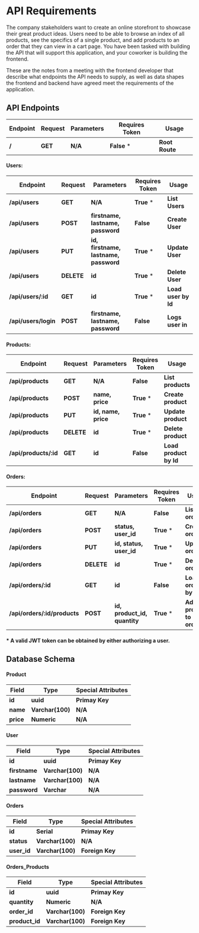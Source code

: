 # API Requirements

The company stakeholders want to create an online storefront to showcase their great product ideas. Users need to be able to browse an index of all products, see the specifics of a single product, and add products to an order that they can view in a cart page. You have been tasked with building the API that will support this application, and your coworker is building the frontend.

These are the notes from a meeting with the frontend developer that describe what endpoints the API needs to supply, as well as data shapes the frontend and backend have agreed meet the requirements of the application.

## API Endpoints

| Endpoint | Request | Parameters | Requires Token | Usage          |
| -------- | ------- | ---------- | -------------- | -------------- |
| **/**    | **GET** | **N/A**    | **False** \*   | **Root Route** |

#### Users:

| Endpoint         | Request    | Parameters                            | Requires Token | Usage               |
| ---------------- | ---------- | ------------------------------------- | -------------- | ------------------- |
| **/api/users**       | **GET**    | **N/A**                               | **True** \*    | **List Users**      |
| **/api/users**       | **POST**   | **firstname, lastname, password**     | **False**      | **Create User**     |
| **/api/users**       | **PUT**    | **id, firstname, lastname, password** | **True** \*    | **Update User**     |
| **/api/users**       | **DELETE** | **id**                                | **True** \*    | **Delete User**     |
| **/api/users/:id**   | **GET**    | **id**                                | **True** \*    | **Load user by Id** |
| **/api/users/login** | **POST**   | **firstname, lastname, password**     | **False**      | **Logs user in**    |

#### Products:

| Endpoint          | Request    | Parameters                    | Requires Token | Usage                  |
| ----------------- | ---------- | ----------------------------- | -------------- | ---------------------- |
| **/api/products**     | **GET**    | **N/A**                       | **False**      | **List products**      |
| **/api/products**     | **POST**   | **name, price**     | **True** \*    | **Create product**     |
| **/api/products**     | **PUT**    | **id, name, price** | **True** \*    | **Update product**     |
| **/api/products**     | **DELETE** | **id**                        | **True** \*    | **Delete product**     |
| **/api/products/:id** | **GET**    | **id**                        | **False**      | **Load product by Id** |

#### Orders:

| Endpoint                 | Request    | Parameters                   | Requires Token | Usage                    |
| ------------------------ | ---------- | ---------------------------- | -------------- | ------------------------ |
| **/api/orders**              | **GET**    | **N/A**                      | **False**      | **List orders**          |
| **/api/orders**              | **POST**   | **status, user_id**          | **True** \*    | **Create order**         |
| **/api/orders**              | **PUT**    | **id, status, user_id**      | **True** \*    | **Update order**         |
| **/api/orders**              | **DELETE** | **id**                       | **True** \*    | **Delete order**         |
| **/api/orders/:id**          | **GET**    | **id**                       | **False**      | **Load order by Id**     |
| **/api/orders/:id/products** | **POST**   | **id, product_id, quantity** | **True** \*    | **Add product to order** |

#### \* A valid JWT token can be obtained by either authorizing a user.

## Database Schema

#### Product

| Field        | Type             | Special Attributes |
| ------------ | ---------------- | ------------------ |
| **id**       | **uuid**       | **Primay Key**     |
| **name**     | **Varchar(100)** | **N/A**            |
| **price**    | **Numeric**      | **N/A**            |

#### User

| Field               | Type             | Special Attributes |
| ------------------- | ---------------- | ------------------ |
| **id**              | **uuid**       | **Primay Key**     |
| **firstname**       | **Varchar(100)** | **N/A**            |
| **lastname**        | **Varchar(100)** | **N/A**            |
| **password**        | **Varchar**      | **N/A**            |

#### Orders

| Field       | Type             | Special Attributes |
| ----------- | ---------------- | ------------------ |
| **id**      | **Serial**       | **Primay Key**     |
| **status**  | **Varchar(100)** | **N/A**            |
| **user_id** | **Varchar(100)** | **Foreign Key**    |

#### Orders_Products

| Field          | Type             | Special Attributes |
| -------------- | ---------------- | ------------------ |
| **id**         | **uuid**       | **Primay Key**     |
| **quantity**   | **Numeric**      | **N/A**            |
| **order_id**   | **Varchar(100)** | **Foreign Key**    |
| **product_id** | **Varchar(100)** | **Foreign Key**    |
